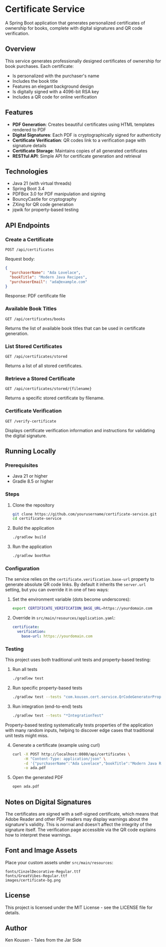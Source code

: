 # Certificate Service

A Spring Boot application that generates personalized certificates of ownership for books, complete with digital signatures and QR code verification.

## Overview

This service generates professionally designed certificates of ownership for book purchases. Each certificate:

- Is personalized with the purchaser's name
- Includes the book title
- Features an elegant background design
- Is digitally signed with a 4096-bit RSA key
- Includes a QR code for online verification

## Features

- **PDF Generation**: Creates beautiful certificates using HTML templates rendered to PDF
- **Digital Signatures**: Each PDF is cryptographically signed for authenticity
- **Certificate Verification**: QR codes link to a verification page with signature details
- **Certificate Storage**: Maintains copies of all generated certificates
- **RESTful API**: Simple API for certificate generation and retrieval

## Technologies

- Java 21 (with virtual threads)
- Spring Boot 3.4
- PDFBox 3.0 for PDF manipulation and signing
- BouncyCastle for cryptography
- ZXing for QR code generation
- jqwik for property-based testing

## API Endpoints

### Create a Certificate

```
POST /api/certificates
```

Request body:
```json
{
  "purchaserName": "Ada Lovelace",
  "bookTitle": "Modern Java Recipes",
  "purchaserEmail": "ada@example.com"
}
```

Response: PDF certificate file

### Available Book Titles

```
GET /api/certificates/books
```

Returns the list of available book titles that can be used in certificate generation.

### List Stored Certificates

```
GET /api/certificates/stored
```

Returns a list of all stored certificates.

### Retrieve a Stored Certificate

```
GET /api/certificates/stored/{filename}
```

Returns a specific stored certificate by filename.

### Certificate Verification

```
GET /verify-certificate
```

Displays certificate verification information and instructions for validating the digital signature.

## Running Locally

### Prerequisites

- Java 21 or higher
- Gradle 8.5 or higher

### Steps

1. Clone the repository
   ```bash
   git clone https://github.com/yourusername/certificate-service.git
   cd certificate-service
   ```

2. Build the application
   ```bash
   ./gradlew build
   ```

3. Run the application
   ```bash
   ./gradlew bootRun
   ```

### Configuration

The service relies on the `certificate.verification.base-url` property to generate absolute QR code links. By default it inherits the `server.url` setting, but you can override it in one of two ways:
1. Set the environment variable (dots become underscores):
   ```bash
   export CERTIFICATE_VERIFICATION_BASE_URL=https://yourdomain.com
   ```
2. Override in `src/main/resources/application.yaml`:
   ```yaml
   certificate:
     verification:
       base-url: https://yourdomain.com
   ```

### Testing

This project uses both traditional unit tests and property-based testing:

1. Run all tests
   ```bash
   ./gradlew test
   ```

2. Run specific property-based tests
   ```bash
   ./gradlew test --tests "com.kousen.cert.service.QrCodeGeneratorPropertyTest"
   ```
3. Run integration (end-to-end) tests
   ```bash
   ./gradlew test --tests "*IntegrationTest"
   ```

Property-based testing systematically tests properties of the application with many random inputs, helping to discover edge cases that traditional unit tests might miss.

4. Generate a certificate (example using curl)
   ```bash
   curl -X POST http://localhost:8080/api/certificates \
        -H "Content-Type: application/json" \
        -d '{"purchaserName":"Ada Lovelace","bookTitle":"Modern Java Recipes"}' \
        -o ada.pdf
   ```

5. Open the generated PDF
   ```bash
   open ada.pdf
   ```

## Notes on Digital Signatures

The certificates are signed with a self-signed certificate, which means that Adobe Reader and other PDF readers may display warnings about the signature's validity. This is normal and doesn't affect the integrity of the signature itself. The verification page accessible via the QR code explains how to interpret these warnings.

## Font and Image Assets

Place your custom assets under `src/main/resources`:

```
fonts/CinzelDecorative-Regular.ttf
fonts/GreatVibes-Regular.ttf
images/certificate-bg.png
```

## License

This project is licensed under the MIT License - see the LICENSE file for details.

## Author

Ken Kousen - Tales from the Jar Side
